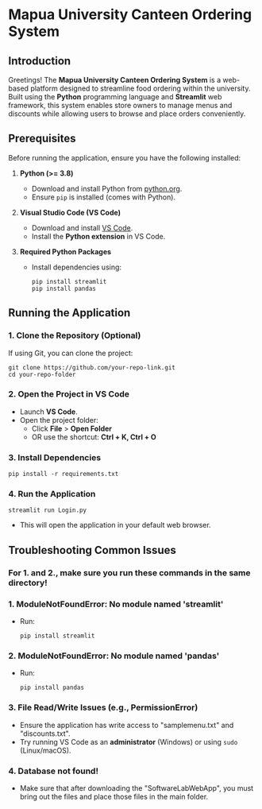 # Mapua University Canteen Ordering System

## Introduction
Greetings! The **Mapua University Canteen Ordering System** is a web-based platform designed to streamline food ordering within the university. Built using the **Python** programming language and **Streamlit** web framework, this system enables store owners to manage menus and discounts while allowing users to browse and place orders conveniently.

## Prerequisites
Before running the application, ensure you have the following installed:

1. **Python (>= 3.8)**  
   - Download and install Python from [python.org](https://www.python.org/downloads/).  
   - Ensure `pip` is installed (comes with Python).

2. **Visual Studio Code (VS Code)**  
   - Download and install [VS Code](https://code.visualstudio.com/).  
   - Install the **Python extension** in VS Code.

3. **Required Python Packages**  
   - Install dependencies using:
     ```
     pip install streamlit
     pip install pandas
     ```

## Running the Application

### 1. Clone the Repository (Optional)
If using Git, you can clone the project:
```
git clone https://github.com/your-repo-link.git
cd your-repo-folder
```


### 2. Open the Project in VS Code
- Launch **VS Code**.
- Open the project folder:
  - Click **File** > **Open Folder**
  - OR use the shortcut: **Ctrl + K, Ctrl + O**

### 3. Install Dependencies
```
pip install -r requirements.txt
```

### 4. Run the Application
```
streamlit run Login.py
```
- This will open the application in your default web browser.

## Troubleshooting Common Issues

### For 1. and 2., make sure you run these commands in the same directory!

### 1. ModuleNotFoundError: No module named 'streamlit'
- Run:
  ```
  pip install streamlit
  ```  

### 2. ModuleNotFoundError: No module named 'pandas'
- Run:
  ```
  pip install pandas
  ```

### 3. File Read/Write Issues (e.g., PermissionError)
- Ensure the application has write access to "samplemenu.txt" and "discounts.txt".
- Try running VS Code as an **administrator** (Windows) or using `sudo` (Linux/macOS).

### 4. Database not found!
- Make sure that after downloading the "SoftwareLabWebApp", you must bring out the files and place those files in the main folder.


